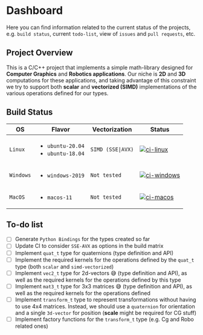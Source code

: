 <!--
@todo(wilbert): generalize this process a bit:
  * If using a static-site generator (e.g. HUGO/Jekyll):
    - Choose a theme/template
    - Could write a script that creates this from a template .md and .json data
  * If using just markdown files
    - Could write a script that creates this from a template .md and .json data
    - -->
# Dashboard

Here you can find information related to the current status of the projects, e.g.
`build status`, current `todo-list`, view of `issues` and `pull requests`, etc.

## Project Overview

This is a C/C++ project that implements a simple math-library designed for
**Computer Graphics** and **Robotics applications**. Our niche is **2D** and
**3D** computations for these applications, and taking advantage of this
constraint we try to support both **scalar** and **vectorized (SIMD)**
implementations of the various operations defined for our types.

## Build Status

|      OS      |  Flavor  | Vectorization |  Status  |
| ------------ | -------- | ------------- |--------- |
|   `Linux`    | <ul><li>`ubuntu-20.04`</li><li>`ubuntu-18.04`</li></ul> | `SIMD (SSE\|AVX)` | [![`ci-linux`][0]][1]   |
|   `Windows`  | <ul><li>`windows-2019`</li></ul>                        | `Not tested`      | [![`ci-windows`][2]][3] |
|   `MacOS`    | <ul><li>`macos-11`</li></ul>                            | `Not tested`      | [![`ci-macos`][4]][5]   |

## To-do list

- [ ] Generate `Python Bindings` for the types created so far
- [ ] Update CI to consider `SSE-AVX` as options in the build matrix
- [ ] Implement `quat_t` type for quaternions (type definition and API)
- [ ] Implement the required kernels for the operations defined by the `quat_t`
  type (both `scalar` and `simd-vectorized`)
- [ ] Implement `vec2_t` type for 2d-vectors :sweat_smile: (type definition and
  API), as well as the required kernels for the operations defined by this type
- [ ] Implement `mat3_t` type for 3x3 matrices :sweat_smile: (type definition
  and API), as well as the required kernels for the operations defined
- [ ] Implement `transform_t` type to represent transformations without having
  to use 4x4 matrices. Instead, we should use a `quaternion` for orientation and
  a single `3d-vector` for position (**scale** might be required for CG stuff)
- [ ] Implement factory functions for the `transform_t` type (e.g. Cg and Robo
  related ones)

[0]: <https://github.com/wpumacay/tiny_math/actions/workflows/ci-linux.yml/badge.svg> (ci-linux-badge)
[1]: <https://github.com/wpumacay/tiny_math/actions/workflows/ci-linux.yml> (ci-linux-link)
[2]: <https://github.com/wpumacay/tiny_math/actions/workflows/ci-windows.yml/badge.svg> (ci-windows-badge)
[3]: <https://github.com/wpumacay/tiny_math/actions/workflows/ci-windows.yml> (ci-windows-link)
[4]: <https://github.com/wpumacay/tiny_math/actions/workflows/ci-macos.yml/badge.svg> (ci-macos-badge)
[5]: <https://github.com/wpumacay/tiny_math/actions/workflows/ci-macos.yml> (ci-macos-link)
